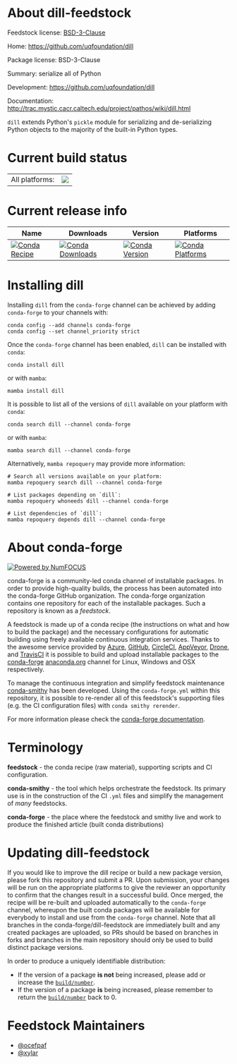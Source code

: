About dill-feedstock
====================

Feedstock license: [BSD-3-Clause](https://github.com/conda-forge/dill-feedstock/blob/main/LICENSE.txt)

Home: https://github.com/uqfoundation/dill

Package license: BSD-3-Clause

Summary: serialize all of Python

Development: https://github.com/uqfoundation/dill

Documentation: http://trac.mystic.cacr.caltech.edu/project/pathos/wiki/dill.html

`dill` extends Python's `pickle` module for serializing and
de-serializing Python objects to the majority of the built-in
Python types.


Current build status
====================


<table><tr><td>All platforms:</td>
    <td>
      <a href="https://dev.azure.com/conda-forge/feedstock-builds/_build/latest?definitionId=233&branchName=main">
        <img src="https://dev.azure.com/conda-forge/feedstock-builds/_apis/build/status/dill-feedstock?branchName=main">
      </a>
    </td>
  </tr>
</table>

Current release info
====================

| Name | Downloads | Version | Platforms |
| --- | --- | --- | --- |
| [![Conda Recipe](https://img.shields.io/badge/recipe-dill-green.svg)](https://anaconda.org/conda-forge/dill) | [![Conda Downloads](https://img.shields.io/conda/dn/conda-forge/dill.svg)](https://anaconda.org/conda-forge/dill) | [![Conda Version](https://img.shields.io/conda/vn/conda-forge/dill.svg)](https://anaconda.org/conda-forge/dill) | [![Conda Platforms](https://img.shields.io/conda/pn/conda-forge/dill.svg)](https://anaconda.org/conda-forge/dill) |

Installing dill
===============

Installing `dill` from the `conda-forge` channel can be achieved by adding `conda-forge` to your channels with:

```
conda config --add channels conda-forge
conda config --set channel_priority strict
```

Once the `conda-forge` channel has been enabled, `dill` can be installed with `conda`:

```
conda install dill
```

or with `mamba`:

```
mamba install dill
```

It is possible to list all of the versions of `dill` available on your platform with `conda`:

```
conda search dill --channel conda-forge
```

or with `mamba`:

```
mamba search dill --channel conda-forge
```

Alternatively, `mamba repoquery` may provide more information:

```
# Search all versions available on your platform:
mamba repoquery search dill --channel conda-forge

# List packages depending on `dill`:
mamba repoquery whoneeds dill --channel conda-forge

# List dependencies of `dill`:
mamba repoquery depends dill --channel conda-forge
```


About conda-forge
=================

[![Powered by
NumFOCUS](https://img.shields.io/badge/powered%20by-NumFOCUS-orange.svg?style=flat&colorA=E1523D&colorB=007D8A)](https://numfocus.org)

conda-forge is a community-led conda channel of installable packages.
In order to provide high-quality builds, the process has been automated into the
conda-forge GitHub organization. The conda-forge organization contains one repository
for each of the installable packages. Such a repository is known as a *feedstock*.

A feedstock is made up of a conda recipe (the instructions on what and how to build
the package) and the necessary configurations for automatic building using freely
available continuous integration services. Thanks to the awesome service provided by
[Azure](https://azure.microsoft.com/en-us/services/devops/), [GitHub](https://github.com/),
[CircleCI](https://circleci.com/), [AppVeyor](https://www.appveyor.com/),
[Drone](https://cloud.drone.io/welcome), and [TravisCI](https://travis-ci.com/)
it is possible to build and upload installable packages to the
[conda-forge](https://anaconda.org/conda-forge) [anaconda.org](https://anaconda.org/)
channel for Linux, Windows and OSX respectively.

To manage the continuous integration and simplify feedstock maintenance
[conda-smithy](https://github.com/conda-forge/conda-smithy) has been developed.
Using the ``conda-forge.yml`` within this repository, it is possible to re-render all of
this feedstock's supporting files (e.g. the CI configuration files) with ``conda smithy rerender``.

For more information please check the [conda-forge documentation](https://conda-forge.org/docs/).

Terminology
===========

**feedstock** - the conda recipe (raw material), supporting scripts and CI configuration.

**conda-smithy** - the tool which helps orchestrate the feedstock.
                   Its primary use is in the construction of the CI ``.yml`` files
                   and simplify the management of *many* feedstocks.

**conda-forge** - the place where the feedstock and smithy live and work to
                  produce the finished article (built conda distributions)


Updating dill-feedstock
=======================

If you would like to improve the dill recipe or build a new
package version, please fork this repository and submit a PR. Upon submission,
your changes will be run on the appropriate platforms to give the reviewer an
opportunity to confirm that the changes result in a successful build. Once
merged, the recipe will be re-built and uploaded automatically to the
`conda-forge` channel, whereupon the built conda packages will be available for
everybody to install and use from the `conda-forge` channel.
Note that all branches in the conda-forge/dill-feedstock are
immediately built and any created packages are uploaded, so PRs should be based
on branches in forks and branches in the main repository should only be used to
build distinct package versions.

In order to produce a uniquely identifiable distribution:
 * If the version of a package **is not** being increased, please add or increase
   the [``build/number``](https://docs.conda.io/projects/conda-build/en/latest/resources/define-metadata.html#build-number-and-string).
 * If the version of a package **is** being increased, please remember to return
   the [``build/number``](https://docs.conda.io/projects/conda-build/en/latest/resources/define-metadata.html#build-number-and-string)
   back to 0.

Feedstock Maintainers
=====================

* [@ocefpaf](https://github.com/ocefpaf/)
* [@xylar](https://github.com/xylar/)

